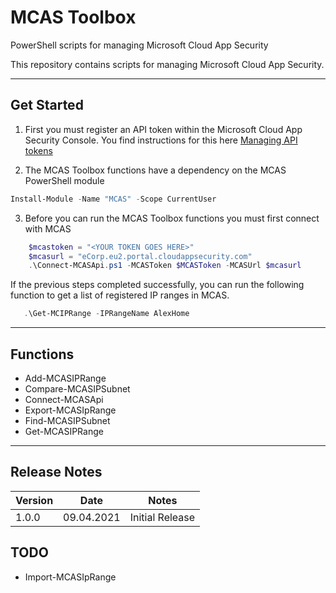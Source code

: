# MCAS Toolbox

PowerShell scripts for managing Microsoft Cloud App Security

This repository contains scripts for managing Microsoft Cloud App Security.

---

## Get Started

1. First you must register an API token within the Microsoft Cloud App Security Console.
You find instructions for this here [Managing API tokens](https://docs.microsoft.com/en-us/cloud-app-security/api-authentication)

2. The MCAS Toolbox functions have a dependency on the MCAS PowerShell module

```powershell
Install-Module -Name "MCAS" -Scope CurrentUser
```

3. Before you can run the MCAS Toolbox functions you must first connect with MCAS

```powershell
    $mcastoken = "<YOUR TOKEN GOES HERE>"
    $mcasurl = "eCorp.eu2.portal.cloudappsecurity.com"
    .\Connect-MCASApi.ps1 -MCASToken $MCASToken -MCASUrl $mcasurl
```

If the previous steps completed successfully, you can run the following function to get a list of registered IP ranges in MCAS.

```powershell
   .\Get-MCIPRange -IPRangeName AlexHome
```

---

## Functions

* Add-MCASIPRange
* Compare-MCASIPSubnet
* Connect-MCASApi
* Export-MCASIpRange
* Find-MCASIPSubnet
* Get-MCASIPRange

---

## Release Notes

| Version |    Date    |                           Notes                                |
| ------- | ---------- | -------------------------------------------------------------- |
| 1.0.0   | 09.04.2021 | Initial Release                                                |

## TODO

* Import-MCASIpRange
